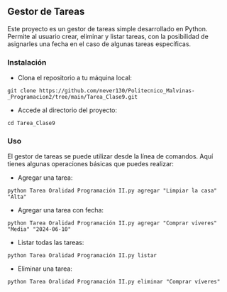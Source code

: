 ## Gestor de Tareas
Este proyecto es un gestor de tareas simple desarrollado en Python. Permite al usuario crear, eliminar y listar tareas, con la posibilidad de asignarles una fecha en el caso de algunas tareas específicas.

### Instalación
- Clona el repositorio a tu máquina local:

``git clone https://github.com/never130/Politecnico_Malvinas-_Programacion2/tree/main/Tarea_Clase9.git``

- Accede al directorio del proyecto:

``cd Tarea_Clase9``


### Uso
El gestor de tareas se puede utilizar desde la línea de comandos. Aquí tienes algunas operaciones básicas que puedes realizar:

- Agregar una tarea:

``python Tarea Oralidad Programación II.py agregar "Limpiar la casa" "Alta"``

- Agregar una tarea con fecha:

``python Tarea Oralidad Programación II.py agregar "Comprar víveres" "Media" "2024-06-10"``

- Listar todas las tareas:

``python Tarea Oralidad Programación II.py listar``

- Eliminar una tarea:

``python Tarea Oralidad Programación II.py eliminar "Comprar víveres"``
